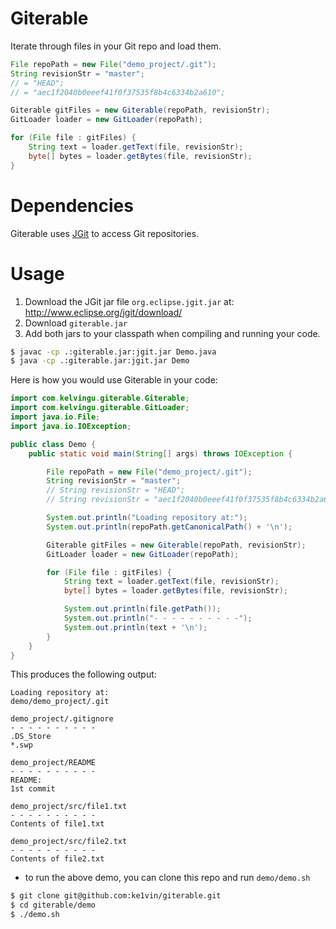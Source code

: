 # Giterable
Iterate through files in your Git repo and load them.

```java
File repoPath = new File("demo_project/.git");
String revisionStr = "master";
// = "HEAD";
// = "aec1f2040b0eeef41f0f37535f8b4c6334b2a610";

Giterable gitFiles = new Giterable(repoPath, revisionStr);
GitLoader loader = new GitLoader(repoPath);

for (File file : gitFiles) {
    String text = loader.getText(file, revisionStr);
    byte[] bytes = loader.getBytes(file, revisionStr);
}
```

# Dependencies
Giterable uses [JGit](http://www.eclipse.org/jgit/) to access Git repositories.

# Usage
1. Download the JGit jar file `org.eclipse.jgit.jar` at: http://www.eclipse.org/jgit/download/
2. Download `giterable.jar`
3. Add both jars to your classpath when compiling and running your code.

```bash
$ javac -cp .:giterable.jar:jgit.jar Demo.java
$ java -cp .:giterable.jar:jgit.jar Demo
```

Here is how you would use Giterable in your code:

```java
import com.kelvingu.giterable.Giterable;
import com.kelvingu.giterable.GitLoader;
import java.io.File;
import java.io.IOException;

public class Demo {
    public static void main(String[] args) throws IOException {

        File repoPath = new File("demo_project/.git");
        String revisionStr = "master";
        // String revisionStr = "HEAD";
        // String revisionStr = "aec1f2040b0eeef41f0f37535f8b4c6334b2a610";

        System.out.println("Loading repository at:");
        System.out.println(repoPath.getCanonicalPath() + '\n');

        Giterable gitFiles = new Giterable(repoPath, revisionStr);
        GitLoader loader = new GitLoader(repoPath);

        for (File file : gitFiles) {
            String text = loader.getText(file, revisionStr);
            byte[] bytes = loader.getBytes(file, revisionStr);

            System.out.println(file.getPath());
            System.out.println("- - - - - - - - - -");
            System.out.println(text + '\n');
        }
    }
}
``` 

This produces the following output:

```
Loading repository at:
demo/demo_project/.git

demo_project/.gitignore
- - - - - - - - - -
.DS_Store
*.swp

demo_project/README
- - - - - - - - - -
README:
1st commit

demo_project/src/file1.txt
- - - - - - - - - -
Contents of file1.txt

demo_project/src/file2.txt
- - - - - - - - - -
Contents of file2.txt
```



- to run the above demo, you can clone this repo and run `demo/demo.sh`

```bash
$ git clone git@github.com:ke1vin/giterable.git
$ cd giterable/demo
$ ./demo.sh
```